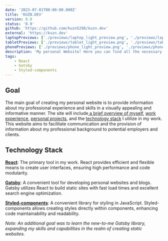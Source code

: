 ```yaml
---
date: '2023-07-01T00:00:00.000Z'
title: 'KUZN.DEV'
version: 0.9
status: '0.9'
github: 'https://github.com/kuzn5298/kuzn.dev'
external: 'https://kuzn.dev'
laptopPreviews: ['./previews/laptop_light_preview.png', './previews/laptop_dark_preview.png']
tabletPreviews: ['./previews/tablet_light_preview.png', './previews/tablet_dark_preview.png']
phonePreviews: ['./previews/phone_light_preview.png', './previews/phone_dark_preview.png']
description: 'My personal Website! Here you can find all the necessary information about me and my professional experience. You can also download my resume and explore my pet-projects.'
tags:
    - React
    - Gatsby
    - Styled-components
---
```


## Goal

The main goal of creating my personal website is to provide information about my professional experience and skills in a visually appealing and informative manner. The site will include[ a brief overview of myself](/about#about ' a brief overview of myself'), [work experience](/about#expireance 'work experience'), [personal projects](/work 'personal projects'), and the [technology stack](/about#skill 'technology stack') I utilize in my work. This website aims to facilitate communication and the provision of information about my professional background to potential employers and clients.

## Technology Stack

**[React](https://react.dev/ 'React')**: The primary tool in my work. React provides efficient and flexible means to create user interfaces, ensuring high performance and code modularity.

**[Gatsby](https://www.gatsbyjs.com/ 'Gatsby')**: A convenient tool for developing personal websites and blogs. Gatsby utilizes React to build static sites with fast load times and excellent search engine optimization.

**[Styled-components](https://styled-components.com/ 'Styled-components')**: A convenient library for styling in JavaScript. Styled-components allows creating styles directly within components, enhancing code maintainability and readability.

_Note: An additional goal was to learn the new-to-me Gatsby library, expanding my skills and capabilities in the realm of creating static websites._
